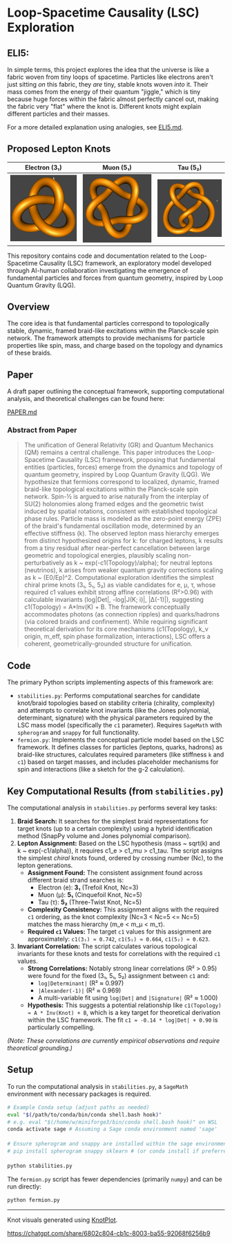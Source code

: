 # Loop-Spacetime Causality (LSC) Exploration

## ELI5:

In simple terms, this project explores the idea that the universe is like a fabric woven from tiny loops of spacetime. Particles like electrons aren't just sitting *on* this fabric, they *are* tiny, stable knots woven *into* it. Their mass comes from the energy of their quantum "jiggle," which is tiny because huge forces within the fabric almost perfectly cancel out, making the fabric very "flat" where the knot is. Different knots might explain different particles and their masses.

For a more detailed explanation using analogies, see [ELI5.md](ELI5.md).

## Proposed Lepton Knots

| Electron (3₁)                | Muon (5₁)                    | Tau (5₂)                     |
| :--------------------------: | :--------------------------: | :--------------------------: |
| ![Electron Knot](3_1_knot_electron.png) | ![Muon Knot](5_1_knot_muon.png) | ![Tau Knot](5_2_knot_tau.png) |

This repository contains code and documentation related to the Loop-Spacetime Causality (LSC) framework, an exploratory model developed through AI-human collaboration investigating the emergence of fundamental particles and forces from quantum geometry, inspired by Loop Quantum Gravity (LQG).

## Overview

The core idea is that fundamental particles correspond to topologically stable, dynamic, framed braid-like excitations within the Planck-scale spin network. The framework attempts to provide mechanisms for particle properties like spin, mass, and charge based on the topology and dynamics of these braids.

## Paper

A draft paper outlining the conceptual framework, supporting computational analysis, and theoretical challenges can be found here:

[PAPER.md](PAPER.md)

### Abstract from Paper

> The unification of General Relativity (GR) and Quantum Mechanics (QM) remains a central challenge. This paper introduces the Loop-Spacetime Causality (LSC) framework, proposing that fundamental entities (particles, forces) emerge from the dynamics and topology of quantum geometry, inspired by Loop Quantum Gravity (LQG). We hypothesize that fermions correspond to localized, dynamic, framed braid-like topological excitations within the Planck-scale spin network. Spin-½ is argued to arise naturally from the interplay of SU(2) holonomies along framed edges and the geometric twist induced by spatial rotations, consistent with established topological phase rules. Particle mass is modeled as the zero-point energy (ZPE) of the braid's fundamental oscillation mode, determined by an effective stiffness (k). The observed lepton mass hierarchy emerges from distinct hypothesized origins for k: for charged leptons, k results from a tiny residual after near-perfect cancellation between large geometric and topological energies, plausibly scaling non-perturbatively as k ~ exp(-c1(Topology)/alpha); for neutral leptons (neutrinos), k arises from weaker quantum gravity corrections scaling as k ~ (E0/Ep)^2. Computational exploration identifies the simplest chiral prime knots (3₁, 5₁, 5₂) as viable candidates for e, μ, τ, whose required c1 values exhibit strong affine correlations (R²>0.96) with calculable invariants (log|Det|, -log|J(K; i)|, |Δ(-1)|), suggesting c1(Topology) = A*Inv(K) + B. The framework conceptually accommodates photons (as connection ripples) and quarks/hadrons (via colored braids and confinement). While requiring significant theoretical derivation for its core mechanisms (c1(Topology), k_ν origin, m_eff, spin phase formalization, interactions), LSC offers a coherent, geometrically-grounded structure for unification.

## Code

The primary Python scripts implementing aspects of this framework are:

*   `stabilities.py`: Performs computational searches for candidate knot/braid topologies based on stability criteria (chirality, complexity) and attempts to correlate knot invariants (like the Jones polynomial, determinant, signature) with the physical parameters required by the LSC mass model (specifically the `c1` parameter). Requires `SageMath` with `spherogram` and `snappy` for full functionality.
*   `fermion.py`: Implements the conceptual particle model based on the LSC framework. It defines classes for particles (leptons, quarks, hadrons) as braid-like structures, calculates required parameters (like stiffness `k` and `c1`) based on target masses, and includes placeholder mechanisms for spin and interactions (like a sketch for the g-2 calculation).

## Key Computational Results (from `stabilities.py`)

The computational analysis in `stabilities.py` performs several key tasks:

1.  **Braid Search:** It searches for the simplest braid representations for target knots (up to a certain complexity) using a hybrid identification method (SnapPy volume and Jones polynomial comparison).
2.  **Lepton Assignment:** Based on the LSC hypothesis (mass ~ sqrt(k) and k ~ exp(-c1/alpha)), it requires c1_e > c1_mu > c1_tau. The script assigns the simplest *chiral* knots found, ordered by crossing number (Nc), to the lepton generations.
    *   **Assignment Found:** The consistent assignment found across different braid strand searches is:
        *   Electron (e): **3₁** (Trefoil Knot, Nc=3)
        *   Muon (μ): **5₁** (Cinquefoil Knot, Nc=5)
        *   Tau (τ): **5₂** (Three-Twist Knot, Nc=5)
    *   **Complexity Consistency:** This assignment aligns with the required `c1` ordering, as the knot complexity (Nc=3 < Nc=5 <= Nc=5) matches the mass hierarchy (m_e < m_μ < m_τ).
    *   **Required `c1` Values:** The target `c1` values for this assignment are approximately: `c1(3₁) ≈ 0.742`, `c1(5₁) ≈ 0.664`, `c1(5₂) ≈ 0.623`.
3.  **Invariant Correlation:** The script calculates various topological invariants for these knots and tests for correlations with the required `c1` values.
    *   **Strong Correlations:** Notably strong linear correlations (R² > 0.95) were found for the fixed (3₁, 5₁, 5₂) assignment between `c1` and:
        *   `log|Determinant|` (R² ≈ 0.997)
        *   `|Alexander(-1)|` (R² ≈ 0.969)
        *   A multi-variable fit using `log|Det|` and `|Signature|` (R² ≈ 1.000)
    *   **Hypothesis:** This suggests a potential relationship like `c1(Topology) ≈ A * Inv(Knot) + B`, which is a key target for theoretical derivation within the LSC framework. The fit `c1 ≈ -0.14 * log|Det| + 0.90` is particularly compelling.

*(Note: These correlations are currently empirical observations and require theoretical grounding.)*

## Setup

To run the computational analysis in `stabilities.py`, a `SageMath` environment with necessary packages is required.

```bash
# Example Conda setup (adjust paths as needed)
eval "$(/path/to/conda/bin/conda shell.bash hook)"
# e.g. eval "$(/home/w/miniforge3/bin/conda shell.bash hook)" on WSL
conda activate sage # Assuming a Sage conda environment named 'sage'

# Ensure spherogram and snappy are installed within the sage environment
# pip install spherogram snappy sklearn # (or conda install if preferred/available)

python stabilities.py
```

The `fermion.py` script has fewer dependencies (primarily `numpy`) and can be run directly:

```bash
python fermion.py
```

---
Knot visuals generated using [KnotPlot](https://knotplot.com/).

https://chatgpt.com/share/6802c804-cb1c-8003-ba55-92068f6256b9